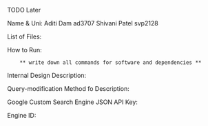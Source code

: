 TODO Later

Name & Uni:
        Aditi Dam ad3707
        Shivani Patel svp2128

List of Files:

How to Run:

        ** write down all commands for software and dependencies **

Internal Design Description:

Query-modification Method fo Description: 


Google Custom Search Engine JSON API Key:

Engine ID:

